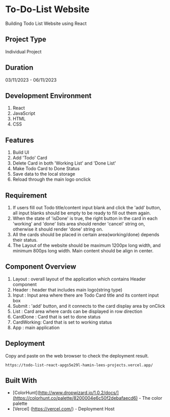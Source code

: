 # To-Do-List Website

Building Todo List Website using React

## Project Type

Individual Project

##  Duration

03/11/2023 - 06/11/2023

## Development Environment
1. React
2. JavaScript
3. HTML
4. CSS

## Features

1. Build UI
2. Add 'Todo' Card
3. Delete Card in both 'Working List' and 'Done List'
4. Make Todo Card to Done Status
5. Save data to the local storage
6. Reload through the main logo onclick

## Requirement

1. If users fill out Todo title/content input blank and click the 'add' button, all input blanks should be empty to be ready to fill out them again.
2. When the state of 'isDone' is true, the right button in the card in each 'working' and 'done' lists area should render 'cancel' string on, otherwise it should render 'done' string on.
3. All the cards should be placed in certain area(working/done) depends their status.
4. The Layout of the website should be maximum 1200px long width, and minimum 800ps long width. Main content should be align in center.

## Component Overview
1. Layout : overall layout of the application which contains Header component
2. Header : header that includes main logo(string type)
3. Input : Input area where there are Todo Card title and its content input box
4. Submit : 'add' button, and it connects to the card display area by onClick
5. List : Card area where cards can be displayed in row direction
6. CardDone : Card that is set to done status
7. CardWorking: Card that is set to working status
8. App : main application


## Deployment

Copy and paste on the web browser to check the deployment result.
```
https://todo-list-react-apgs5e29l-hamin-lees-projects.vercel.app/
```

## Built With

* [ColorHunt](http://www.dropwizard.io/1.0.2/docs/](https://colorhunt.co/palette/8200004e6c50f2debafaecd6) - The color palette
* [Vercel] (https://vercel.com/) - Deployment Host
